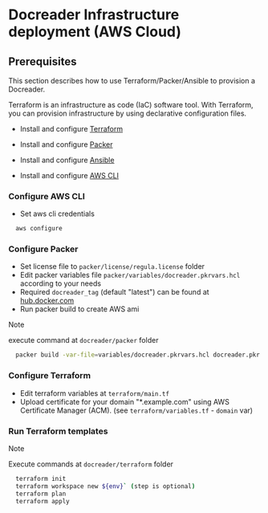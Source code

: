 # Docreader Infrastructure deployment (AWS Cloud)


## Prerequisites

This section describes how to use Terraform/Packer/Ansible to provision a Docreader.

Terraform is an infrastructure as code (IaC) software tool. With Terraform, you can provision infrastructure by using declarative configuration files.

- Install and configure [Terraform](https://www.terraform.io/downloads.html)

- Install and configure [Packer](https://developer.hashicorp.com/packer/downloads)

- Install and configure [Ansible](https://docs.ansible.com/ansible/latest/installation_guide/installation_distros.html)

- Install and configure [AWS CLI](https://docs.aws.amazon.com/cli/latest/userguide/install-cliv2.html)

### Configure AWS CLI

- Set aws cli credentials
```bash
  aws configure
```

### Configure Packer

- Set license file to `packer/license/regula.license` folder
- Edit packer variables file `packer/variables/docreader.pkrvars.hcl` according to your needs
- Required `docreader_tag` (default "latest") can be found at [hub.docker.com](https://hub.docker.com/r/regulaforensics/docreader/tags)
- Run packer build to create AWS ami

> [!NOTE]
> execute command at `docreader/packer` folder

```bash
  packer build -var-file=variables/docreader.pkrvars.hcl docreader.pkr.hcl
```

### Configure Terraform

- Edit terraform variables at `terraform/main.tf`
- Upload certificate for your domain "*.example.com" using AWS Certificate Manager (ACM). (see `terraform/variables.tf` - `domain` var)

### Run Terraform templates

> [!NOTE]
> Execute commands at `docreader/terraform` folder

```bash
  terraform init
  terraform workspace new ${env}` (step is optional)
  terraform plan
  terraform apply
```
